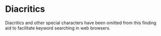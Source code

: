 # Diacritics

Diacritics and other special characters have been omitted from this finding aid to facilitate keyword searching in web browsers.  
